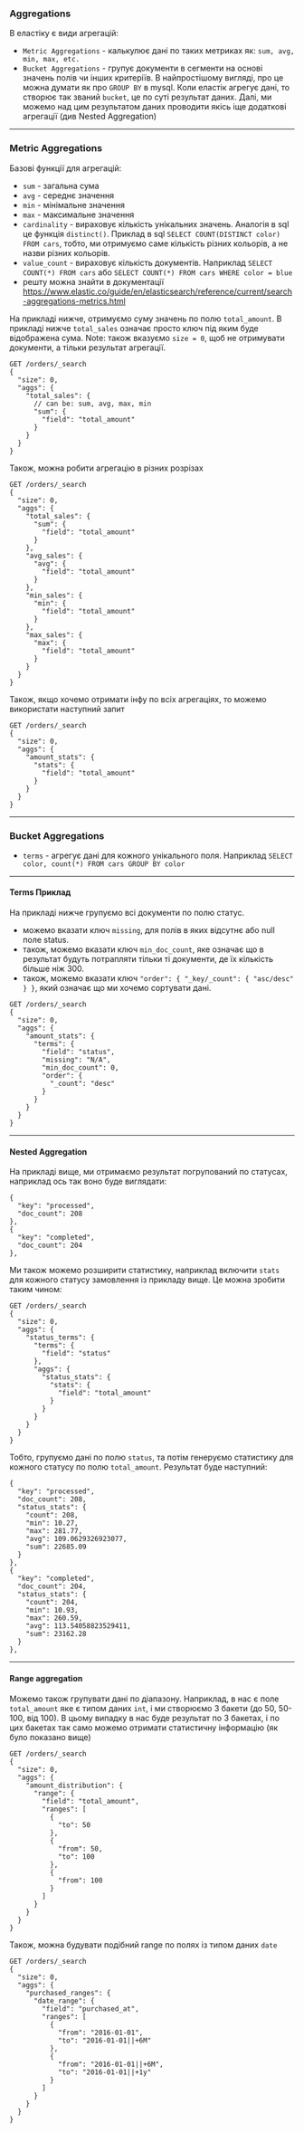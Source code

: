 ### Aggregations

В еластіку є види агрегацій:
- `Metric Aggregations` - калькулює дані по таких метриках як: `sum, avg, min, max, etc.`
- `Bucket Aggregations` - групує документи в сегменти на основі значень полів чи інших критеріїв. В найпростішому вигляді, про це можна думати як про `GROUP BY` в mysql. Коли еластік агрегує дані, то створює так званий `bucket`, це по суті результат даних. Далі, ми можемо над цим результатом даних проводити якісь іще додаткові агрегації (див Nested Aggregation)

---

### Metric Aggregations

Базові функції для агрегацій:
- `sum` - загальна сума
- `avg` - середнє значення
- `min` - мінімальне значення
- `max` - максимальне значення
- `cardinality` - вираховує кількість унікальних значень. Аналогія в sql це функція `distinct()`. Приклад в sql `SELECT COUNT(DISTINCT color) FROM cars`, тобто, ми отримуємо саме кількість різних кольорів, а не назви різних кольорів.
- `value_count` - вираховує кількість документів. Наприклад `SELECT COUNT(*) FROM cars` або `SELECT COUNT(*) FROM cars WHERE color = blue`
- решту можна знайти в документації https://www.elastic.co/guide/en/elasticsearch/reference/current/search-aggregations-metrics.html

На прикладі нижче, отримуємо суму значень по полю `total_amount`. В прикладі нижче `total_sales` означає просто ключ під яким буде відображена сума. Note: також вказуємо `size = 0`, щоб не отримувати документи, а тільки результат агрегації.

```
GET /orders/_search
{
  "size": 0,
  "aggs": {
    "total_sales": {
      // can be: sum, avg, max, min
      "sum": {
        "field": "total_amount"
      }
    }
  }
}
```

Також, можна робити агрегацію в різних розрізах

```
GET /orders/_search
{
  "size": 0,
  "aggs": {
    "total_sales": {
      "sum": {
        "field": "total_amount"
      }
    },
    "avg_sales": {
      "avg": {
        "field": "total_amount"
      }
    },
    "min_sales": {
      "min": {
        "field": "total_amount"
      }
    },
    "max_sales": {
      "max": {
        "field": "total_amount"
      }
    }
  }
}
```

Також, якщо хочемо отримати інфу по всіх агрегаціях, то можемо використати наступний запит

```
GET /orders/_search
{
  "size": 0,
  "aggs": {
    "amount_stats": {
      "stats": {
        "field": "total_amount"
      }
    }
  }
}
```

---

### Bucket Aggregations

- `terms` - агрегує дані для кожного унікального поля. Наприклад `SELECT color, count(*) FROM cars GROUP BY color`

---

#### Terms Приклад

На прикладі нижче групуємо всі документи по полю статус. <br>
- можемо вказати ключ `missing`, для полів в яких відсутнє або null поле status. <br>
- також, можемо вказати ключ `min_doc_count`, яке означає що в результат будуть потрапляти тільки ті документи, де їх кількість більше ніж 300.
- також, можемо вказати ключ `"order": { "_key/_count": { "asc/desc" } }`, який означає що ми хочемо сортувати дані.

```
GET /orders/_search
{
  "size": 0,
  "aggs": {
    "amount_stats": {
      "terms": {
        "field": "status",
        "missing": "N/A",
        "min_doc_count": 0,
        "order": {
          "_count": "desc"
        }
      }
    }
  }
}
```

---

#### Nested Aggregation

На прикладі вище, ми отримаємо результат погрупований по статусах, наприклад ось так воно буде виглядати:
```
{
  "key": "processed",
  "doc_count": 208
},
{
  "key": "completed",
  "doc_count": 204
},
```

Ми також можемо розширити статистику, наприклад включити `stats` для кожного статусу замовлення із прикладу вище. Це можна зробити таким чином:

```
GET /orders/_search
{
  "size": 0,
  "aggs": {
    "status_terms": {
      "terms": {
        "field": "status"
      },
      "aggs": {
        "status_stats": {
          "stats": {
            "field": "total_amount"
          }
        }
      }
    }
  }
}
```

Тобто, групуємо дані по полю `status`, та потім генеруємо статистику для кожного статусу по полю `total_amount`. Результат буде наступний:

```
{
  "key": "processed",
  "doc_count": 208,
  "status_stats": {
    "count": 208,
    "min": 10.27,
    "max": 281.77,
    "avg": 109.0629326923077,
    "sum": 22685.09
  }
},
{
  "key": "completed",
  "doc_count": 204,
  "status_stats": {
    "count": 204,
    "min": 10.93,
    "max": 260.59,
    "avg": 113.54058823529411,
    "sum": 23162.28
  }
},
```

---

#### Range aggregation

Можемо також групувати дані по діапазону. Наприклад, в нас є поле `total_amount` яке є типом даних `int`, і ми створюємо 3 бакети (до 50, 50-100, від 100). В цьому випадку в нас буде результат по 3 бакетах, і по цих бакетах так само можемо отримати статистичну інформацію (як було показано вище)  

```
GET /orders/_search
{
  "size": 0,
  "aggs": {
    "amount_distribution": {
      "range": {
        "field": "total_amount",
        "ranges": [
          {
            "to": 50
          },
          {
            "from": 50,
            "to": 100
          },
          {
            "from": 100
          }
        ]
      }
    }
  }
}
```

Також, можна будувати подібний range по полях із типом даних `date`

```
GET /orders/_search
{
  "size": 0,
  "aggs": {
    "purchased_ranges": {
      "date_range": {
        "field": "purchased_at",
        "ranges": [
          {
            "from": "2016-01-01",
            "to": "2016-01-01||+6M"
          },
          {
            "from": "2016-01-01||+6M",
            "to": "2016-01-01||+1y"
          }
        ]
      }
    }
  }
}
```